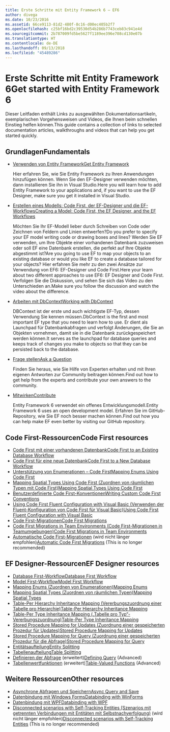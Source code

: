 ```yaml
---
title: Erste Schritte mit Entity Framework 6 – EF6
author: divega
ms.date: 10/23/2016
ms.assetid: 66ce9113-81d2-480f-8c16-d00ec405b2f7
ms.openlocfilehash: c25bf16bd2c39530d54b286b7743ceb83c941e4d
ms.sourcegitcommit: 2b787009fd5be5627f1189ee396e708cd130e07b
ms.translationtype: HT
ms.contentlocale: de-DE
ms.lasthandoff: 09/13/2018
ms.locfileid: "45489286"
---
```

# <a name="get-started-with-entity-framework-6"></a><span data-ttu-id="aebf5-102">Erste Schritte mit Entity Framework 6</span><span class="sxs-lookup"><span data-stu-id="aebf5-102">Get started with Entity Framework 6</span></span>

<span data-ttu-id="aebf5-103">Dieser Leitfaden enthält Links zu ausgewählten Dokumentationsartikeln, exemplarischen Vorgehensweisen und Videos, die Ihnen beim schnellen Einstieg helfen können.</span><span class="sxs-lookup"><span data-stu-id="aebf5-103">This guide contains a collection of links to selected documentation articles, walkthroughs and videos that can help you get started quickly.</span></span>

## <a name="fundamentals"></a><span data-ttu-id="aebf5-104">Grundlagen</span><span class="sxs-lookup"><span data-stu-id="aebf5-104">Fundamentals</span></span>

* [<span data-ttu-id="aebf5-105">Verwenden von Entity Framework</span><span class="sxs-lookup"><span data-stu-id="aebf5-105">Get Entity Framework</span></span>](~/ef6/fundamentals/install.md)

  <span data-ttu-id="aebf5-106">Hier erfahren Sie, wie Sie Entity Framework zu Ihren Anwendungen hinzufügen können. Wenn Sie den EF-Designer verwenden möchten, dann installieren Sie ihn in Visual Studio.</span><span class="sxs-lookup"><span data-stu-id="aebf5-106">Here you will learn how to add Entity Framework to your applications and, if you want to use the EF Designer, make sure you get it installed in Visual Studio.</span></span>

* [<span data-ttu-id="aebf5-107">Erstellen eines Modells: Code First, der EF-Designer und die EF-Workflows</span><span class="sxs-lookup"><span data-stu-id="aebf5-107">Creating a Model: Code First, the EF Designer, and the EF Workflows</span></span>](~/ef6/modeling/index.md)

  <span data-ttu-id="aebf5-108">Möchten Sie Ihr EF-Modell lieber durch Schreiben von Code oder Zeichnen von Feldern und Linien entwerfen?</span><span class="sxs-lookup"><span data-stu-id="aebf5-108">Do you prefer to specify your EF model writing code or drawing boxes and lines?</span></span>
<span data-ttu-id="aebf5-109">Werden Sie EF verwenden, um Ihre Objekte einer vorhandenen Datenbank zuzuweisen oder soll EF eine Datenbank erstellen, die perfekt auf Ihre Objekte abgestimmt ist?</span><span class="sxs-lookup"><span data-stu-id="aebf5-109">Are you going to use EF to map your objects to an existing database or would you like EF to create a database tailored for your objects?</span></span>
<span data-ttu-id="aebf5-110">Hier erfahren Sie mehr zu den zwei Ansätze zur Verwendung von EF6: EF-Designer und Code First.</span><span class="sxs-lookup"><span data-stu-id="aebf5-110">Here your learn about two different approaches to use EF6: EF Designer and Code First.</span></span>
<span data-ttu-id="aebf5-111">Verfolgen Sie die Diskussion, und sehen Sie sich das Video zu den Unterschieden an.</span><span class="sxs-lookup"><span data-stu-id="aebf5-111">Make sure you follow the discussion and watch the video about the difference.</span></span>

* [<span data-ttu-id="aebf5-112">Arbeiten mit DbContext</span><span class="sxs-lookup"><span data-stu-id="aebf5-112">Working with DbContext</span></span>](~/ef6/fundamentals/working-with-dbcontext.md)

  <span data-ttu-id="aebf5-113">DBContext ist der erste und auch wichtigste EF-Typ, dessen Verwendung Sie kennen müssen.</span><span class="sxs-lookup"><span data-stu-id="aebf5-113">DbContext is the first and most important EF type that you need to learn how to use.</span></span> <span data-ttu-id="aebf5-114">Er dient als Launchpad für Datenbankabfragen und verfolgt Änderungen, die Sie an Objekten vornehmen, damit sie in die Datenbank zurückgespeichert werden können.</span><span class="sxs-lookup"><span data-stu-id="aebf5-114">It serves as the launchpad for database queries and keeps track of changes you make to objects so that they can be persisted back to the database.</span></span>

* [<span data-ttu-id="aebf5-115">Frage stellen</span><span class="sxs-lookup"><span data-stu-id="aebf5-115">Ask a Question</span></span>](~/ef6/resources/get-help.md)

  <span data-ttu-id="aebf5-116">Finden Sie heraus, wie Sie Hilfe von Experten erhalten und mit Ihren eigenen Antworten zur Community beitragen können.</span><span class="sxs-lookup"><span data-stu-id="aebf5-116">Find out how to get help from the experts and contribute your own answers to the community.</span></span>

* [<span data-ttu-id="aebf5-117">Mitwirken</span><span class="sxs-lookup"><span data-stu-id="aebf5-117">Contribute</span></span>](http://github.com/aspnet/EntityFramework6/)

  <span data-ttu-id="aebf5-118">Entity Framework 6 verwendet ein offenes Entwicklungsmodell.</span><span class="sxs-lookup"><span data-stu-id="aebf5-118">Entity Framework 6 uses an open development model.</span></span> <span data-ttu-id="aebf5-119">Erfahren Sie im GitHub-Repository, wie Sie EF noch besser machen können.</span><span class="sxs-lookup"><span data-stu-id="aebf5-119">Find out how you can help make EF even better by visiting our GitHub repository.</span></span>

## <a name="code-first-resources"></a><span data-ttu-id="aebf5-120">Code First-Ressourcen</span><span class="sxs-lookup"><span data-stu-id="aebf5-120">Code First resources</span></span>

  - [<span data-ttu-id="aebf5-121">Code First mit einer vorhandenen Datenbank</span><span class="sxs-lookup"><span data-stu-id="aebf5-121">Code First to an Existing Database Workflow</span></span>](~/ef6/modeling/code-first/workflows/existing-database.md)
  - [<span data-ttu-id="aebf5-122">Code First für eine neue Datenbank</span><span class="sxs-lookup"><span data-stu-id="aebf5-122">Code First to a New Database Workflow</span></span>](~/ef6/modeling/code-first/workflows/new-database.md)
  - [<span data-ttu-id="aebf5-123">Unterstützung von Enumerationen – Code First</span><span class="sxs-lookup"><span data-stu-id="aebf5-123">Mapping Enums Using Code First</span></span>](~/ef6/modeling/code-first/data-types/enums.md)
  - [<span data-ttu-id="aebf5-124">Mapping Spatial Types Using Code First (Zuordnen von räumlichen Typen mit Code First)</span><span class="sxs-lookup"><span data-stu-id="aebf5-124">Mapping Spatial Types Using Code First</span></span>](~/ef6/modeling/code-first/data-types/spatial.md)
  - [<span data-ttu-id="aebf5-125">Benutzerdefinierte Code First-Konventionen</span><span class="sxs-lookup"><span data-stu-id="aebf5-125">Writing Custom Code First Conventions</span></span>](~/ef6/modeling/code-first/conventions/custom.md)
  - [<span data-ttu-id="aebf5-126">Using Code First Fluent Configuration with Visual Basic (Verwenden der Fluent-Konfiguration von Code First für Visual Basic)</span><span class="sxs-lookup"><span data-stu-id="aebf5-126">Using Code First Fluent Configuration with Visual Basic</span></span>](~/ef6/modeling/code-first/fluent/vb.md)
  - [<span data-ttu-id="aebf5-127">Code First-Migrationen</span><span class="sxs-lookup"><span data-stu-id="aebf5-127">Code First Migrations</span></span>](~/ef6/modeling/code-first/migrations/index.md)
  - [<span data-ttu-id="aebf5-128">Code First Migrations in Team Environments (Code First-Migrationen in Teamumgebungen)</span><span class="sxs-lookup"><span data-stu-id="aebf5-128">Code First Migrations in Team Environments</span></span>](~/ef6/modeling/code-first/migrations/teams.md)
  - <span data-ttu-id="aebf5-129">[Automatische Code First-Migrationen](~/ef6/modeling/code-first/migrations/automatic.md) (wird nicht länger empfohlen)</span><span class="sxs-lookup"><span data-stu-id="aebf5-129">[Automatic Code First Migrations](~/ef6/modeling/code-first/migrations/automatic.md) (This is no longer recommended)</span></span>

## <a name="ef-designer-resources"></a><span data-ttu-id="aebf5-130">EF Designer-Ressourcen</span><span class="sxs-lookup"><span data-stu-id="aebf5-130">EF Designer resources</span></span>
  - [<span data-ttu-id="aebf5-131">Database First-Workflow</span><span class="sxs-lookup"><span data-stu-id="aebf5-131">Database First Workflow</span></span>](~/ef6/modeling/designer/workflows/database-first.md)
  - [<span data-ttu-id="aebf5-132">Model First-Workflow</span><span class="sxs-lookup"><span data-stu-id="aebf5-132">Model First Workflow</span></span>](~/ef6/modeling/designer/workflows/model-first.md)
  - [<span data-ttu-id="aebf5-133">Mapping Enums (Zuordnen von Enumerationen)</span><span class="sxs-lookup"><span data-stu-id="aebf5-133">Mapping Enums</span></span>](~/ef6/modeling/designer/data-types/enums.md)
  - [<span data-ttu-id="aebf5-134">Mapping Spatial Types (Zuordnen von räumlichen Typen)</span><span class="sxs-lookup"><span data-stu-id="aebf5-134">Mapping Spatial Types</span></span>](~/ef6/modeling/designer/data-types/spatial.md)
  - [<span data-ttu-id="aebf5-135">Table-Per Hierarchy Inheritance Mapping (Vererbungszuordnung einer Tabelle pro Hierarchie)</span><span class="sxs-lookup"><span data-stu-id="aebf5-135">Table-Per Hierarchy Inheritance Mapping</span></span>](~/ef6/modeling/designer/inheritance/tph.md)
  - [<span data-ttu-id="aebf5-136">Table-Per Type Inheritance Mapping („Tabelle pro Typ“-Vererbungszuordnung)</span><span class="sxs-lookup"><span data-stu-id="aebf5-136">Table-Per Type Inheritance Mapping</span></span>](~/ef6/modeling/designer/inheritance/tpt.md)
  - [<span data-ttu-id="aebf5-137">Stored Procedure Mapping for Updates (Zuordnung einer gespeicherten Prozedur für Updates)</span><span class="sxs-lookup"><span data-stu-id="aebf5-137">Stored Procedure Mapping for Updates</span></span>](~/ef6/modeling/designer/stored-procedures/cud.md)
  - [<span data-ttu-id="aebf5-138">Stored Procedure Mapping for Query (Zuordnung einer gespeicherten Prozedur für die Abfrage)</span><span class="sxs-lookup"><span data-stu-id="aebf5-138">Stored Procedure Mapping for Query</span></span>](~/ef6/modeling/designer/stored-procedures/query.md)
  - [<span data-ttu-id="aebf5-139">Entitätsaufteilung</span><span class="sxs-lookup"><span data-stu-id="aebf5-139">Entity Splitting</span></span>](~/ef6/modeling/designer/entity-splitting.md)
  - [<span data-ttu-id="aebf5-140">Tabellenaufteilung</span><span class="sxs-lookup"><span data-stu-id="aebf5-140">Table Splitting</span></span>](~/ef6/modeling/designer/table-splitting.md)
  - <span data-ttu-id="aebf5-141">[Definieren der Abfrage](~/ef6/modeling/designer/advanced/defining-query.md) (erweitert)</span><span class="sxs-lookup"><span data-stu-id="aebf5-141">[Defining Query](~/ef6/modeling/designer/advanced/defining-query.md) (Advanced)</span></span>
  - <span data-ttu-id="aebf5-142">[Tabellenwertfunktionen](~/ef6/modeling/designer/advanced/tvfs.md) (erweitert)</span><span class="sxs-lookup"><span data-stu-id="aebf5-142">[Table-Valued Functions](~/ef6/modeling/designer/advanced/tvfs.md) (Advanced)</span></span>

## <a name="other-resources"></a><span data-ttu-id="aebf5-143">Weitere Ressourcen</span><span class="sxs-lookup"><span data-stu-id="aebf5-143">Other resources</span></span>
  - [<span data-ttu-id="aebf5-144">Asynchrone Abfragen und Speichern</span><span class="sxs-lookup"><span data-stu-id="aebf5-144">Async Query and Save</span></span>](~/ef6/fundamentals/async.md)
  - [<span data-ttu-id="aebf5-145">Datenbindung mit Windows Forms</span><span class="sxs-lookup"><span data-stu-id="aebf5-145">Databinding with WinForms</span></span>](~/ef6/fundamentals/databinding/winforms.md)
  - [<span data-ttu-id="aebf5-146">Datenbindung mit WPF</span><span class="sxs-lookup"><span data-stu-id="aebf5-146">Databinding with WPF</span></span>](~/ef6/fundamentals/databinding/wpf.md)
  - <span data-ttu-id="aebf5-147">[Disconnected scenarios with Self-Tracking Entities (Szenarios mit getrennten Verbindungen mit Entitäten mit Selbstnachverfolgung)](~/ef6/fundamentals/disconnected-entities/self-tracking-entities/walkthrough.md) (wird nicht länger empfohlen)</span><span class="sxs-lookup"><span data-stu-id="aebf5-147">[Disconnected scenarios with Self-Tracking Entities](~/ef6/fundamentals/disconnected-entities/self-tracking-entities/walkthrough.md) (This is no longer recommended)</span></span>
